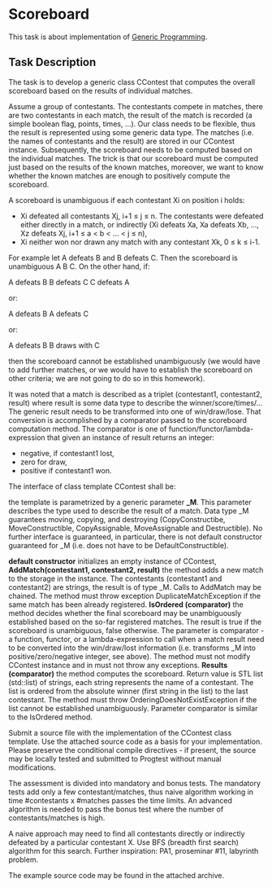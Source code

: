 # Scoreboard

This task is about implementation of [Generic Programming](https://en.wikipedia.org/wiki/Generic_programming).

## Task Description

The task is to develop a generic class CContest that computes the overall scoreboard based on the results of individual matches.

Assume a group of contestants. The contestants compete in matches, there are two contestants in each match, the result of the match is recorded (a simple boolean flag, points, times, ...). Our class needs to be flexible, thus the result is represented using some generic data type. The matches (i.e. the names of contestants and the result) are stored in our CContest instance. Subsequently, the scoreboard needs to be computed based on the individual matches. The trick is that our scoreboard must be computed just based on the results of the known matches, moreover, we want to know whether the known matches are enough to positively compute the scoreboard.

A scoreboard is unambiguous if each contestant Xi on position i holds:

* Xi defeated all contestants Xj, i+1 ≤ j ≤ n. The contestants were defeated either directly in a match, or indirectly (Xi defeats Xa, Xa defeats Xb, ..., Xz defeats Xj, i+1 ≤ a < b < ... < j ≤ n),
* Xi neither won nor drawn any match with any contestant Xk, 0 ≤ k ≤ i-1.

For example let A defeats B and B defeats C. Then the scoreboard is unambiguous A B C. On the other hand, if:

A defeats B
B defeats C
C defeats A

or:

A defeats B
A defeats C

or:

A defeats B
B draws with C

then the scoreboard cannot be established unambiguously (we would have to add further matches, or we would have to establish the scoreboard on other criteria; we are not going to do so in this homework).

It was noted that a match is described as a triplet (contestant1, contestant2, result) where result is some data type to describe the winner/score/times/... The generic result needs to be transformed into one of win/draw/lose. That conversion is accomplished by a comparator passed to the scoreboard computation method. The comparator is one of function/functor/lambda-expression that given an instance of result returns an integer:

* negative, if contestant1 lost,
* zero for draw,
* positive if contestant1 won.

The interface of class template CContest shall be:

the template is parametrized by a generic parameter **_M**. This parameter describes the type used to describe the result of a match. Data type _M guarantees moving, copying, and destroying (CopyConstructibe, MoveConstructible, CopyAssignable, MoveAssignable and Destructible). No further interface is guaranteed, in particular, there is not default constructor guaranteed for _M (i.e. does not have to be DefaultConstructible).

**default constructor** initializes an empty instance of CContest,
**AddMatch(contestant1, contestant2, result)** the method adds a new match to the storage in the instance. The contestants (contestant1 and contestant2) are strings, the result is of type _M. Calls to AddMatch may be chained. The method must throw exception DuplicateMatchException if the same match has been already registered.
**IsOrdered (comparator)** the method decides whether the final scoreboard may be unambiguously established based on the so-far registered matches. The result is true if the scoreboard is unambiguous, false otherwise. The parameter is comparator - a function, functor, or a lambda-expression to call when a match result need to be converted into the win/draw/lost information (i.e. transforms _M into positive/zero/negative integer, see above). The method must not modify CContest instance and in must not throw any exceptions. 
**Results (comparator)** the method computes the scoreboard. Return value is STL list (std::list) of strings, each string represents the name of a contestant. The list is ordered from the absolute winner (first string in the list) to the last contestant. The method must throw OrderingDoesNotExistException if the list cannot be established unambiguously. Parameter comparator is similar to the IsOrdered method.

Submit a source file with the implementation of the CContest class template. Use the attached source code as a basis for your implementation. Please preserve the conditional compile directives - if present, the source may be locally tested and submitted to Progtest without manual modifications.

The assessment is divided into mandatory and bonus tests. The mandatory tests add only a few contestant/matches, thus naive algorithm working in time #contestants x #matches passes the time limits. An advanced algorithm is needed to pass the bonus test where the number of contestants/matches is high.

A naive approach may need to find all contestants directly or indirectly defeated by a particular contestant X. Use BFS (breadth first search) algorithm for this search. Further inspiration: PA1, proseminar #11, labyrinth problem.

The example source code may be found in the attached archive.
